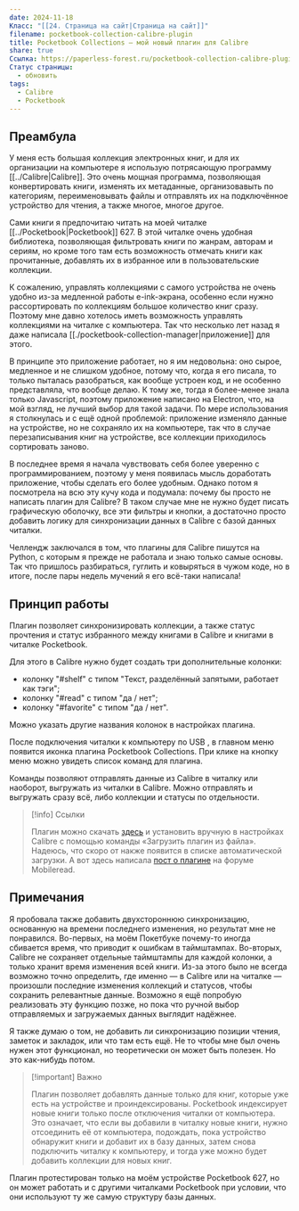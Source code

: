 ```yaml
---
date: 2024-11-18
Класс: "[[24. Страница на сайт|Страница на сайт]]"
filename: pocketbook-collection-calibre-plugin
title: Pocketbook Collections — мой новый плагин для Calibre
share: true
Ссылка: https://paperless-forest.ru/pocketbook-collection-calibre-plugin/
Статус страницы:
  - обновить
tags:
  - Calibre
  - Pocketbook
---
```


## Преамбула

У меня есть большая коллекция электронных книг, и для их организации на компьютере я использую потрясающую программу [[../Calibre|Calibre]]. Это очень мощная программа, позволяющая конвертировать книги, изменять их метаданные, организовавыть по категориям, переименовывать файлы и отправлять их на подключённое устройство для чтения, а также многое, многое другое.

Сами книги я предпочитаю читать на моей читалке [[../Pocketbook|Pocketbook]] 627. В этой читалке очень удобная библиотека, позволяющая фильтровать книги по жанрам, авторам и сериям, но кроме того там есть возможность отмечать книги как прочитанные, добавлять их в избранное или в пользовательские коллекции.

К сожалению, управлять коллекциями с самого устройства не очень удобно из-за медленной работы e-ink-экрана, особенно если нужно рассортировать по коллекциям большое количество книг сразу. Поэтому мне давно хотелось иметь возможность управлять коллекциями на читалке с компьютера. Так что несколько лет назад я даже написала [[./pocketbook-collection-manager|приложение]] для этого. 

В принципе это приложение работает, но я им недовольна: оно сырое, медленное и не слишком удобное, потому что, когда я его писала, то только пыталась разобраться, как вообще устроен код, и не особенно представляла, что вообще делаю. К тому же, тогда я более-менее знала только Javascript, поэтому приложение написано на Electron, что, на мой взгляд, не лучший выбор для такой задачи. По мере использования я столкнулась и с ещё одной проблемой: приложение изменяло данные на устройстве, но не сохраняло их на компьютере, так что в случае перезаписывания книг на устройстве, все коллекции приходилось сортировать заново.

В последнее время я начала чувствовать себя более уверенно с программированием, поэтому у меня появилась мысль доработать приложение, чтобы сделать его более удобным. Однако потом я посмотрела на всю эту кучу кода и подумала: почему бы просто не написать плагин для Calibre? В таком случае мне не нужно будет писать графическую оболочку, все эти фильтры и кнопки, а достаточно просто добавить логику для синхронизации данных в Calibre с базой данных читалки.

Челлендж заключался в том, что плагины для Calibre пишутся на Python, с которым я прежде не работала и знаю только самые основы. Так что пришлось разбираться, гуглить и ковыряться в чужом коде, но в итоге, после пары недель мучений я его всё-таки написала!

## Принцип работы

Плагин позволяет синхронизировать коллекции, а также статус прочтения и статус избранного между книгами в Calibre и книгами в читалке Pocketbook.

Для этого в Calibre нужно будет создать три дополнительные колонки:
- колонку "#shelf" с типом "Текст, разделённый запятыми, работает как тэги";
- колонку "#read" с типом "да / нет";
- колонку "#favorite" с типом "да / нет".

Можно указать другие названия колонок в настройках плагина.

После подключения читалки к компьютеру по USB , в главном меню появится иконка плагина Pocketbook Collections. При клике на кнопку меню можно увидеть список команд для плагина.

Команды позволяют отправлять данные из Calibre в читалку или наоборот, выгружать из читалки в Calibre. Можно отправлять и выгружать сразу всё, либо коллекции и статусы по отдельности.

> [!info] Ссылки
> 
> Плагин можно скачать [здесь](https://github.com/anareaty/Pocketbook-Collections/releases) и установить вручную в настройках Calibre с помощью команды «Загрузить плагин из файла». Надеюсь, что скоро от накже появится в списке автоматической загрузки. А вот здесь написала [пост о плагине](https://www.mobileread.com/forums/showthread.php?t=364716) на форуме Mobileread.

## Примечания 

Я пробовала также добавить двухстороннюю синхронизацию, основанную на времени последнего изменения, но результат мне не понравился. Во-первых, на моём Покетбуке почему-то иногда сбивается время, что приводит к ошибкам в таймштампах. Во-вторых, Calibre не сохраняет отдельные таймштампы для каждой колонки, а только хранит время изменения всей книги. Из-за этого было не всегда возможно точно определить, где именно — в Calibre или на читалке — произошли последние изменения коллекций и статусов, чтобы сохранить релевантные данные. Возможно я ещё попробую реализовать эту функцию позже, но пока что ручной выбор отправляемых и загружаемых данных выглядит надёжнее.

Я также думаю о том, не добавить ли синхронизацию позиции чтения, заметок и закладок, или что там есть ещё. Не то чтобы мне был очень нужен этот функционал, но теоретически он может быть полезен. Но это как-нибудь потом.

> [!important] Важно
> 
> Плагин позволяет добавлять данные только для книг, которые уже есть на устройстве и проиндексированы. Pocketbook индексирует новые книги только после отключения читалки от компьютера. Это означает, что если вы добавили в читалку новые книги, нужно отсоединить её от компьютера, подождать, пока устройство обнаружит книги и добавит их в базу данных, затем снова подключить читалку к компьютеру, и тогда уже можно будет добавить коллекции для новых книг.

Плагин протестирован только на моём устройстве Pocketbook 627, но он может работать и с другими читалками Pocketbook при условии, что они используют ту же самую структуру базы данных.

